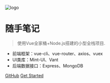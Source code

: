 <!-- 
-
- 封面图 
-
-->

![logo](https://docsify.js.org/_media/icon.svg)

# 随手笔记

> 使用Vue全家桶+Node.js搭建的小型全栈项目.

* 前端框架：vue-cli、vue-router、axios、vuex
* UI类库：Mint-UI、Vant
* 后端数据接口：Express、MongoDB

[GitHub](https://github.com/xl07097/evernote.git)
[Get Started](#quick-start)